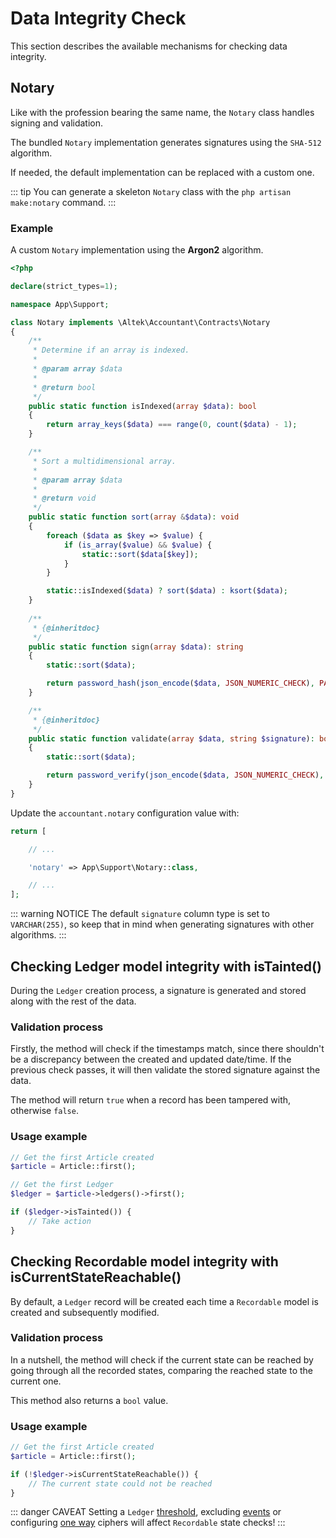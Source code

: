 # Data Integrity Check
This section describes the available mechanisms for checking data integrity.

## Notary
Like with the profession bearing the same name, the `Notary` class handles signing and validation.

The bundled `Notary` implementation generates signatures using the `SHA-512` algorithm.

If needed, the default implementation can be replaced with a custom one. 

::: tip
You can generate a skeleton `Notary` class with the `php artisan make:notary` command.
:::

### Example
A custom `Notary` implementation using the **Argon2** algorithm.

```php
<?php

declare(strict_types=1);

namespace App\Support;

class Notary implements \Altek\Accountant\Contracts\Notary
{
    /**
     * Determine if an array is indexed.
     *
     * @param array $data
     *
     * @return bool
     */
    public static function isIndexed(array $data): bool
    {
        return array_keys($data) === range(0, count($data) - 1);
    }

    /**
     * Sort a multidimensional array.
     *
     * @param array $data
     *
     * @return void
     */
    public static function sort(array &$data): void
    {
        foreach ($data as $key => $value) {
            if (is_array($value) && $value) {
                static::sort($data[$key]);
            }
        }

        static::isIndexed($data) ? sort($data) : ksort($data);
    }
    
    /**
     * {@inheritdoc}
     */
    public static function sign(array $data): string
    {
        static::sort($data);

        return password_hash(json_encode($data, JSON_NUMERIC_CHECK), PASSWORD_ARGON2I);
    }

    /**
     * {@inheritdoc}
     */
    public static function validate(array $data, string $signature): bool
    {
        static::sort($data);

        return password_verify(json_encode($data, JSON_NUMERIC_CHECK), $signature);
    }
}
```

Update the `accountant.notary` configuration value with:

```php
return [

    // ...

    'notary' => App\Support\Notary::class,

    // ...
];
```

::: warning NOTICE
The default `signature` column type is set to `VARCHAR(255)`, so keep that in mind when generating signatures with other algorithms.
:::

## Checking Ledger model integrity with isTainted()
During the `Ledger` creation process, a signature is generated and stored along with the rest of the data.

### Validation process
Firstly, the method will check if the timestamps match, since there shouldn't be a discrepancy between the created and updated date/time.
If the previous check passes, it will then validate the stored signature against the data.

The method will return `true` when a record has been tampered with, otherwise `false`.

### Usage example
```php
// Get the first Article created
$article = Article::first();

// Get the first Ledger
$ledger = $article->ledgers()->first();

if ($ledger->isTainted()) {
    // Take action
}
```

## Checking Recordable model integrity with isCurrentStateReachable()
By default, a `Ledger` record will be created each time a `Recordable` model is created and subsequently modified.

### Validation process
In a nutshell, the method will check if the current state can be reached by going through all the recorded states, comparing the reached state to the current one.

This method also returns a `bool` value.

### Usage example
```php
// Get the first Article created
$article = Article::first();

if (!$ledger->isCurrentStateReachable()) {
    // The current state could not be reached
}
```

::: danger CAVEAT
Setting a `Ledger` [threshold](recordable-configuration.md#ledger-threshold), excluding [events](recordable-configuration.md#events) or configuring [one way](ciphers.md#bleach-cipher) ciphers will affect `Recordable` state checks!
:::

